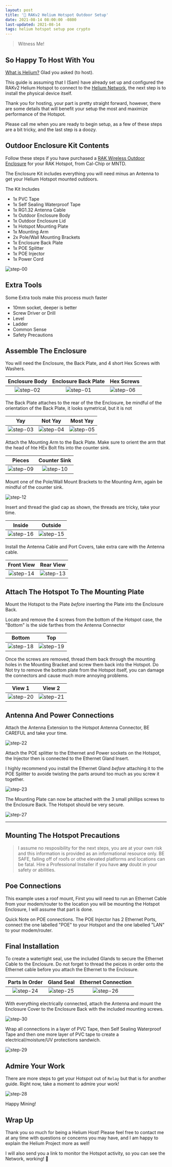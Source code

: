 ```yaml
---
layout: post
title: '🎈 RAKv2 Helium Hotspot Outdoor Setup'
date: 2021-08-14 08:00:00 -0800
last-updated: 2021-08-14
tags: helium hotspot setup poe crypto
---
```


> Witness Me!

## So Happy To Host With You

[What is Helium?][what-is-helium-video] Glad you asked (to host).

This guide is assuming that I (Sam) have already set up and configured the RAKv2 Helium Hotspot to
connect to the [Helium Network][helium-network], the next step is to install the physical device
itself.

Thank you for hosting, your part is pretty straight forward, however, there are some details that
will benefit your setup the most and maximize performance of the Hotspot.

Please call me when you are ready to begin setup, as a few of these steps are a bit tricky, and the
last step is a doozy.

## Outdoor Enclosure Kit Contents

Follow these steps if you have purchased a [RAK Wireless Outdoor Enclosure][rak-outdoor-enclosure]
for your RAK Hotspot, from Cal-Chip or MNTD.

The Enclosure Kit includes everything you will need minus an Antenna to get your Helium Hotspot
mounted outdoors.

The Kit Includes

- 1x PVC Tape
- 1x Self Sealing Waterproof Tape
- 1x RG1.32 Antenna Cable
- 1x Outdoor Enclosure Body
- 1x Outdoor Enclosure Lid
- 1x Hotspot Mounting Plate
- 1x Mounting Arm
- 2x Pole/Wall Mounting Brackets
- 1x Enclosure Back Plate
- 1x POE Splitter
- 1x POE Injector
- 1x Power Cord

![step-00][step-00]

## Extra Tools

Some Extra tools make this process much faster

- 10mm socket, deeper is better
- Screw Driver or Drill
- Level
- Ladder
- Common Sense
- Safety Precautions

## Assemble The Enclosure

You will need the Enclosure, the Back Plate, and 4 short Hex Screws with Washers.

|   Enclosure Body    | Enclosure Back Plate | Hex Screws          |
| :-----------------: | :------------------: | ------------------- |
| ![step-02][step-02] | ![step-01][step-01]  | ![step-06][step-06] |

The Back Plate attaches to the rear of the the Enclosure, be mindful of the orientation of the Back
Plate, it looks symetrical, but it is not

|         Yay         |       Not Yay       |      Most Yay       |
| :-----------------: | :-----------------: | :-----------------: |
| ![step-03][step-03] | ![step-04][step-04] | ![step-05][step-05] |

Attach the Mounting Arm to the Back Plate. Make sure to orient the arm that the head of hte HEx Bolt
fits into the counter sink.

|       Pieces        |    Counter Sink     |
| :-----------------: | :-----------------: |
| ![step-09][step-09] | ![step-10][step-10] |

Mount one of the Pole/Wall Mount Brackets to the Mounting Arm, again be mindful of the counter sink.

![step-12][step-12]

Insert and thread the glad cap as shown, the threads are tricky, take your time.

|       Inside        |       Outside       |
| :-----------------: | :-----------------: |
| ![step-16][step-16] | ![step-15][step-15] |

Install the Antenna Cable and Port Covers, take extra care with the Antenna cable.

|     Front View      |      Rear View      |
| :-----------------: | :-----------------: |
| ![step-14][step-14] | ![step-13][step-13] |

## Attach The Hotspot To The Mounting Plate

Mount the Hotspot to the Plate _before_ inserting the Plate into the Enclosure Back.

Locate and remove the 4 screws from the bottom of the Hotspot case, the "Bottom" is the side farthes
from the Antenna Connector

|       Bottom        |         Top         |
| :-----------------: | :-----------------: |
| ![step-18][step-18] | ![step-19][step-19] |

Once the screws are removed, thread them back through the mounting holes in the Mounting Bracket and
screw them back into the Hotspot. Do Not try to remove the bottom plate from the Hotspot itself, you
can damage the connectors and cause much more annoying problems.

|       View 1        |       View 2        |
| :-----------------: | :-----------------: |
| ![step-20][step-20] | ![step-21][step-21] |

## Antenna And Power Connections

Attach the Antenna Extension to the Hotspot Antenna Connector, BE CAREFUL and take your time.

![step-22][step-22]

Attach the POE splitter to the Ethernet and Power sockets on the Hotspot, the Injector then is
connected to the Ethernet Gland Insert.

I highly recommend you install the Ethernet Gland _before_ attaching it to the POE Splitter to
avoide twisting the parts around too much as you screw it together.

![step-23][step-23]

The Mounting Plate can now be attached with the 3 small phillips screws to the Enclosure Back. The
Hotspot should be very secure.

![step-27][step-27]

---

## Mounting The Hotspot Precautions

> I assume no resposibility for the next steps, you are at your own risk and this information is
> provided as an informational resource only. BE SAFE, falling off of roofs or othe elevated
> platforms and locations can be fatal. Hire a Professional Installer if you have **any** doubt in
> your safety or abilities.

## Poe Connections

This example uses a roof mount, First you will need to run an Ethernet Cable from your modem/router
to the location you will be mounting the Hotspot Enclosure, I will assume that part is done.

Quick Note on POE connections. The POE Injector has 2 Ethernet Ports, connect the one labelled "POE"
to your Hotspot and the one labelled "LAN" to your modem/router.

## Final Installation

To create a watertight seal, use the included Glands to secure the Ethernet Cable to the Enclosure.
Do not forget to thread the peices in order onto the Ethernet cable before you attach the Ethernet
to the Enclosure.

|   Parts In Order    |     Gland Seal      | Ethernet Connection |
| :-----------------: | :-----------------: | :-----------------: |
| ![step-24][step-24] | ![step-25][step-25] | ![step-26][step-26] |

With everything electrically connected, attach the Antenna and mount the Enclosure Cover to the
Enclosure Back with the included mounting screws.

![step-30][step-30]

Wrap all connections in a layer of PVC Tape, then Self Sealing Waterproof Tape and then one more
layer of PVC tape to create a electrical/moisture/UV protections sandwich.

![step-29][step-29]

## Admire Your Work

There are more steps to get your Hotspot out of `Relay` but that is for another guide. Right now,
take a moment to admire your work!

![step-28][step-28]

Happy Mining!

## Wrap Up

Thank you so much for being a Helium Host! Please feel free to contact me at any time with questions
or concerns you may have, and I am happy to explain the Helium Project more as well!

I will also send you a link to monitor the Hotspot activity, so you can see the Network, working! 🎈

[helium-lorawan]: https://www.helium.com/lorawan
[helium-network]: https://www.helium.com
[what-is-helium-video]: https://www.youtube.com/watch?v=Vx9YyS7-d3g
[step-00]: https://i.imgur.com/5pB8HXe.jpg
[step-01]: https://i.imgur.com/7Mb26Tt.jpg
[step-02]: https://i.imgur.com/FnUEqK0.jpg
[step-03]: https://i.imgur.com/jXy5CHm.jpg
[step-04]: https://i.imgur.com/bMJwzne.jpg
[step-05]: https://i.imgur.com/1YFqMTk.jpg
[step-06]: https://i.imgur.com/bcCJhCe.jpg
[step-09]: https://i.imgur.com/VACyd6x.jpg
[step-10]: https://i.imgur.com/6UtkSjk.jpg
[step-12]: https://i.imgur.com/ONxmfjK.jpg
[step-13]: https://i.imgur.com/qGsBuj5.jpg
[step-14]: https://i.imgur.com/VCsO6p5.jpg
[step-15]: https://i.imgur.com/kLwWNsp.jpg
[step-16]: https://i.imgur.com/XsWtfru.jpg
[step-18]: https://i.imgur.com/jRFdpyF.jpg
[step-19]: https://i.imgur.com/0uYz0lS.jpg
[step-20]: https://i.imgur.com/njQWdpn.jpg
[step-21]: https://i.imgur.com/o1y8wBN.jpg
[step-22]: https://i.imgur.com/kv7gUFq.jpg
[step-23]: https://i.imgur.com/iF8Ac0a.jpg
[step-24]: https://i.imgur.com/PcQlpkd.jpg
[step-25]: https://i.imgur.com/iF9NVms.jpg
[step-26]: https://i.imgur.com/RLAhbGV.jpg
[step-27]: https://i.imgur.com/9KzbZzw.jpg
[step-28]: https://i.imgur.com/p5gob3X.jpg
[step-29]: https://i.imgur.com/Didzgqr.jpg
[step-30]: https://i.imgur.com/nWlK5n0.jpg
[rak-outdoor-enclosure]:
  https://store.rakwireless.com/products/outdoor-enclosure-kit-h?variant=37912840175814
